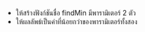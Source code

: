 <!-- - ให้สร้างฟังก์ชัน max ซึ่งจะคืนค่าพารามิเตอร์ที่มีค่ามากที่สุด
- พารามิเตอร์มีได้มากสุด 4 ตัว
- หากใน argument ของฟังก์ชันมีค่าที่ไม่ใช่ตัวเลข ให้คืนค่าเป็น NaN
- เมื่อเรียกใช้งานฟังก์ชันต้องได้ผลลัพธ์ ดังนี้

```js
max(); // undefined
max(2); // 2
max(3, 1); // 3
max(7, 3, 9, 2); // 9
``` -->

- ให้สร้างฟังก์ชันชื่อ findMin มีพารามิเตอร์ 2 ตัว
- ให้ผลลัพธ์เป็นค่าที่น้อยกว่าของพารามิเตอร์ทั้งสอง
